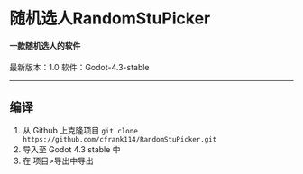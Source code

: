 # 随机选人RandomStuPicker

#### 一款随机选人的软件

最新版本：1.0
软件：Godot-4.3-stable


--------
## 编译
1. 从  Github 上克隆项目 ```git clone https://github.com/cfrank114/RandomStuPicker.git```
2. 导入至 Godot 4.3 stable 中
3. 在 项目>导出中导出
